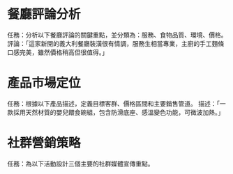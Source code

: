 # 餐廳評論分析
任務：分析以下餐廳評論的關鍵重點，並分類為：服務、食物品質、環境、價格。
評論：「這家新開的義大利餐廳裝潢很有情調，服務生相當專業，主廚的手工麵條口感完美，雖然價格稍高但很值得。」

# 產品市場定位
任務：根據以下產品描述，定義目標客群、價格區間和主要銷售管道。
描述：「一款採用天然材質的嬰兒餵食碗組，包含防滑底座、感溫變色功能，可微波加熱。」

# 社群營銷策略
任務：為以下活動設計三個主要的社群媒體宣傳重點。
